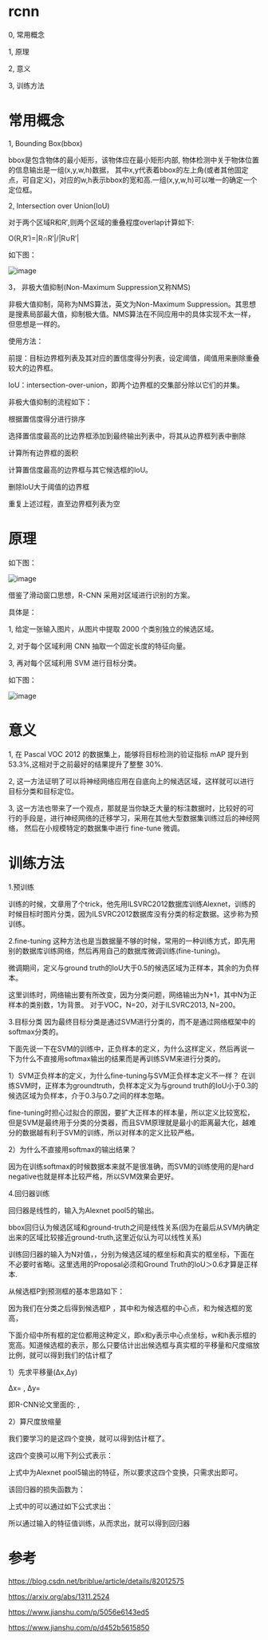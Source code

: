 # rcnn

0, 常用概念

1, 原理

2, 意义

3, 训练方法

# 常用概念

1, Bounding Box(bbox)

bbox是包含物体的最小矩形，该物体应在最小矩形内部, 
物体检测中关于物体位置的信息输出是一组(x,y,w,h)数据，
其中x,y代表着bbox的左上角(或者其他固定点，可自定义)，对应的w,h表示bbox的宽和高.一组(x,y,w,h)可以唯一的确定一个定位框。

2, Intersection over Union(IoU)

对于两个区域R和R′,则两个区域的重叠程度overlap计算如下:

O(R,R′)=|R∩R′|/|R∪R′|

如下图：

![image](https://user-images.githubusercontent.com/37278270/131203527-da74d627-d0ef-4e20-9b0d-1bcb5d68e218.png)

3， 非极大值抑制(Non-Maximum Suppression又称NMS)

非极大值抑制，简称为NMS算法，英文为Non-Maximum Suppression。其思想是搜素局部最大值，抑制极大值。NMS算法在不同应用中的具体实现不太一样，但思想是一样的。

使用方法：

前提：目标边界框列表及其对应的置信度得分列表，设定阈值，阈值用来删除重叠较大的边界框。

IoU：intersection-over-union，即两个边界框的交集部分除以它们的并集。

非极大值抑制的流程如下：

根据置信度得分进行排序

选择置信度最高的比边界框添加到最终输出列表中，将其从边界框列表中删除

计算所有边界框的面积

计算置信度最高的边界框与其它候选框的IoU。

删除IoU大于阈值的边界框

重复上述过程，直至边界框列表为空


# 原理

如下图：

![image](https://user-images.githubusercontent.com/37278270/131203707-7cd62a03-4cc2-48ec-bd6d-9981f2653f3c.png)


借鉴了滑动窗口思想，R-CNN 采用对区域进行识别的方案。

具体是：

1, 给定一张输入图片，从图片中提取 2000 个类别独立的候选区域。

2, 对于每个区域利用 CNN 抽取一个固定长度的特征向量。

3, 再对每个区域利用 SVM 进行目标分类。

如下图：

![image](https://user-images.githubusercontent.com/37278270/131203795-b9c6a1e0-1035-484a-a6fa-d263f779e4d4.png)

# 意义
1, 在 Pascal VOC 2012 的数据集上，能够将目标检测的验证指标 mAP 提升到 53.3%,这相对于之前最好的结果提升了整整 30%.

2, 这一方法证明了可以将神经网络应用在自底向上的候选区域，这样就可以进行目标分类和目标定位。

3, 这一方法也带来了一个观点，那就是当你缺乏大量的标注数据时，比较好的可行的手段是，进行神经网络的迁移学习，采用在其他大型数据集训练过后的神经网络，
然后在小规模特定的数据集中进行 fine-tune 微调。


# 训练方法
1.预训练

训练的时候，文章用了个trick，他先用ILSVRC2012数据库训练Alexnet，训练的时候目标时图片分类，因为ILSVRC2012数据库没有分类的标定数据。这步称为预训练。

2.fine-tuning
这种方法也是当数据量不够的时候，常用的一种训练方式，即先用别的数据库训练网络，然后再用自己的数据库微调训练(fine-tuning)。

微调期间，定义与ground truth的IoU大于0.5的候选区域为正样本，其余的为负样本。

这里训练时，网络输出要有所改变，因为分类问题，网络输出为N+1，其中N为正样本的类别数，1为背景。
对于VOC，N=20，对于ILSVRC2013, N=200。

3.目标分类
因为最终目标分类是通过SVM进行分类的，而不是通过网络框架中的softmax分类的。

下面先说一下在SVM的训练中，正负样本的定义，为什么这样定义，然后再说一下为什么不直接用softmax输出的结果而是再训练SVM来进行分类的。

1）SVM正负样本的定义，为什么fine-tuning与SVM正负样本定义不一样？
在训练SVM时，正样本为groundtruth，负样本定义为与ground truth的IoU小于0.3的候选区域为负样本，介于0.3与0.7之间的样本忽略。

fine-tuning时担心过拟合的原因，要扩大正样本的样本量，所以定义比较宽松，但是SVM是最终用于分类的分类器，而且SVM原理就是最小的距离最大化，越难分的数据越有利于SVM的训练，所以对样本的定义比较严格。

2）为什么不直接用softmax的输出结果？

因为在训练softmax的时候数据本来就不是很准确，而SVM的训练使用的是hard negative也就是样本比较严格，所以SVM效果会更好。

4.回归器训练

回归器是线性的，输入为Alexnet pool5的输出。

bbox回归认为候选区域和ground-truth之间是线性关系(因为在最后从SVM内确定出来的区域比较接近ground-truth,这里近似认为可以线性关系)

训练回归器的输入为N对值，，分别为候选区域的框坐标和真实的框坐标，下面在不必要时省略i。这里选用的Proposal必须和Ground Truth的IoU＞0.6才算是正样本.

从候选框P到预测框的基本思路如下：

因为我们在分类之后得到候选框P ，其中和为候选框的中心点，和为候选框的宽高，

下面介绍中所有框的定位都用这种定义，即x和y表示中心点坐标，w和h表示框的宽高。知道候选框的表示，那么只要估计出出候选框与真实框的平移量和尺度缩放比例，就可以得到我们的估计框了

1）先求平移量(Δx,Δy)

Δx= , Δy=

即R-CNN论文里面的:
,

2）算尺度放缩量



我们要学习的是这四个变换，就可以得到估计框了。

这四个变换可以用下列公式表示：

上式中为Alexnet pool5输出的特征，所以要求这四个变换，只需求出即可。

该回归器的损失函数为：

上式中的可以通过如下公式求出：




所以通过输入的特征值训练，从而求出，就可以得到回归器





















# 参考
https://blog.csdn.net/briblue/article/details/82012575

https://arxiv.org/abs/1311.2524

https://www.jianshu.com/p/5056e6143ed5

https://www.jianshu.com/p/d452b5615850


